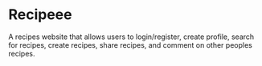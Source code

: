 # Recipeee


A recipes website that allows users to login/register, create profile, 
search for recipes, create recipes, share recipes, and comment on other
peoples recipes.









